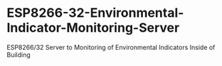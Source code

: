 # ESP8266-32-Environmental-Indicator-Monitoring-Server
ESP8266/32 Server to Monitoring of Environmental Indicators Inside of Building
